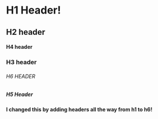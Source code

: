 # H1 Header!
## H2 header
#### H4 header
### H3 header
###### H6 HEADER
##### H5 Header


#### I changed this by adding headers all the way from h1 to h6!
